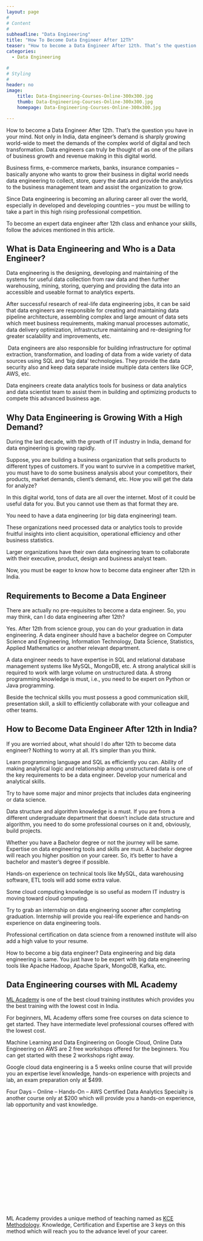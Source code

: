 ```yaml
---
layout: page
#
# Content
#
subheadline: "Data Engineering"
title: "How To Become Data Engineer After 12Th"
teaser: "How to become a Data Engineer After 12th. That’s the question you have in your mind. Not only in India, data engineer’s demand is sharply growing world-wide to meet the demands of the complex world of digital and tech transformation. Data engineers"
categories:
  - Data Engineering

#
# Styling
#
header: no
image:
    title: Data-Engineering-Courses-Online-300x300.jpg
    thumb: Data-Engineering-Courses-Online-300x300.jpg
    homepage: Data-Engineering-Courses-Online-300x300.jpg

---
```


How to become a Data Engineer After 12th. That’s the question you have in your mind. Not only in India, data engineer’s demand is sharply growing world-wide to meet the demands of the complex world of digital and tech transformation. Data engineers can truly be thought of as one of the pillars of business growth and revenue making in this digital world.


Business firms, e-commerce markets, banks, insurance companies – basically anyone who wants to grow their business in digital world needs data engineering to collect, store, query the data and provide the analytics to the business management team and assist the organization to grow.


Since Data engineering is becoming an alluring career all over the world, especially in developed and developing countries – you must be willing to take a part in this high rising professional competition.


To become an expert data engineer after 12th class and enhance your skills, follow the advices mentioned in this article.


**What is Data Engineering and Who is a Data Engineer?**
--------------------------------------------------------


Data engineering is the designing, developing and maintaining of the systems for useful data collection from raw data and then further warehousing, mining, storing, querying and providing the data into an accessible and useable format to analytics experts.


After successful research of real-life data engineering jobs, it can be said that data engineers are responsible for creating and maintaining data pipeline architecture, assembling complex and large amount of data sets which meet business requirements, making manual processes automatic, data delivery optimization, infrastructure maintaining and re-designing for greater scalability and improvements, etc.


 Data engineers are also responsible for building infrastructure for optimal extraction, transformation, and loading of data from a wide variety of data sources using SQL and ‘big data’ technologies. They provide the data security also and keep data separate inside multiple data centers like GCP, AWS, etc.


Data engineers create data analytics tools for business or data analytics and data scientist team to assist them in building and optimizing products to compete this advanced business age.


**Why Data Engineering is Growing With a High Demand?**
-------------------------------------------------------


During the last decade, with the growth of IT industry in India, demand for data engineering is growing rapidly.


Suppose, you are building a business organization that sells products to different types of customers. If you want to survive in a competitive market, you must have to do some business analysis about your competitors, their products, market demands, client’s demand, etc. How you will get the data for analyze?


In this digital world, tons of data are all over the internet. Most of it could be useful data for you. But you cannot use them as that format they are.


You need to have a data engineering (or big data engineering) team.


These organizations need processed data or analytics tools to provide fruitful insights into client acquisition, operational efficiency and other business statistics.


Larger organizations have their own data engineering team to collaborate with their executive, product, design and business analyst team.


Now, you must be eager to know how to become data engineer after 12th in India.


**Requirements to Become a Data Engineer**
------------------------------------------


There are actually no pre-requisites to become a data engineer. So, you may think, can I do data engineering after 12th?


Yes. After 12th from science group, you can do your graduation in data engineering. A data engineer should have a bachelor degree on Computer Science and Engineering, Information Technology, Data Science, Statistics, Applied Mathematics or another relevant department.


A data engineer needs to have expertise in SQL and relational database management systems like MySQL, MongoDB, etc. A strong analytical skill is required to work with large volume on unstructured data. A strong programming knowledge is must, i.e., you need to be expert on Python or Java programming.


Beside the technical skills you must possess a good communication skill, presentation skill, a skill to efficiently collaborate with your colleague and other teams.


**How to Become Data Engineer After 12th in India?**
----------------------------------------------------


If you are worried about, what should I do after 12th to become data engineer? Nothing to worry at all. It’s simpler than you think.


Learn programming language and SQL as efficiently you can. Ability of making analytical logic and relationship among unstructured data is one of the key requirements to be a data engineer. Develop your numerical and analytical skills.


Try to have some major and minor projects that includes data engineering or data science.


Data structure and algorithm knowledge is a must. If you are from a different undergraduate department that doesn’t include data structure and algorithm, you need to do some professional courses on it and, obviously, build projects.


Whether you have a Bachelor degree or not the journey will be same. Expertise on data engineering tools and skills are must. A bachelor degree will reach you higher position on your career. So, it’s better to have a bachelor and master’s degree if possible.


Hands-on experience on technical tools like MySQL, data warehousing software, ETL tools will add some extra value.


Some cloud computing knowledge is so useful as modern IT industry is moving toward cloud computing.


Try to grab an internship on data engineering sooner after completing graduation. Internship will provide you real-life experience and hands-on experience on data engineering tools.


Professional certification on data science from a renowned institute will also add a high value to your resume.


How to become a big data engineer? Data engineering and big data engineering is same. You just have to be expert with big data engineering tools like Apache Hadoop, Apache Spark, MongoDB, Kafka, etc.


**Data Engineering courses with ML Academy**
--------------------------------------------


[ML Academy](https://mlacademy.io/course) is one of the best cloud training institutes which provides you the best training with the lowest cost in India.


For beginners, ML Academy offers some free courses on data science to get started. They have intermediate level professional courses offered with the lowest cost.


Machine Learning and Data Engineering on Google Cloud, Online Data Engineering on AWS are 2 free workshops offered for the beginners. You can get started with these 2 workshops right away.


Google cloud data engineering is a 5 weeks online course that will provide you an expertise level knowledge, hands-on experience with projects and lab, an exam preparation only at $499.


Four Days – Online – Hands-On – AWS Certified Data Analytics Specialty is another course only at $200 which will provide you a hands-on experience, lab opportunity and vast knowledge.


![KCE Framework](data:image/svg+xml,%3Csvg%20xmlns='http://www.w3.org/2000/svg'%20viewBox='0%200%201024%20547'%3E%3C/svg%3E)
ML Academy provides a unique method of teaching named as [KCE Methodology](https://mlacademy.io/kce-process). Knowledge, Certification and Expertise are 3 keys on this method which will reach you to the advance level of your career.


